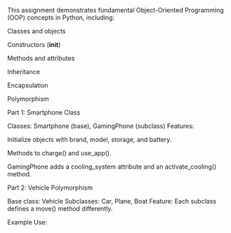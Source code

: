 This assignment demonstrates fundamental Object-Oriented Programming (OOP) concepts in Python, including:

Classes and objects

Constructors (__init__)

Methods and attributes

Inheritance

Encapsulation

Polymorphism

Part 1: Smartphone Class

Classes: Smartphone (base), GamingPhone (subclass)
Features:

Initialize objects with brand, model, storage, and battery.

Methods to charge() and use_app().

GamingPhone adds a cooling_system attribute and an activate_cooling() method.

Part 2: Vehicle Polymorphism

Base class: Vehicle
Subclasses: Car, Plane, Boat
Feature: Each subclass defines a move() method differently.

Example Use:
